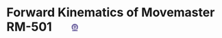 #  Forward Kinematics of Movemaster RM-501  &nbsp; &nbsp; &nbsp; <img src="images/iitkgp.png" width="3%" />